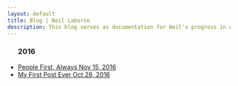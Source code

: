 ```yaml
---
layout: default
title: Blog | Neil Laborce
description: This blog serves as documentation for Neil's progress in webmastering as well as to share some thoughts, insights and daily happenings.
---
```

<div>
        <ul id="removeBullets">
          <h3 class="h3year">2016</h3>
              <li><a href="{{ site.baseurl }}/put-people-first-seo/">
                <div>
                <span class="title">People First, Always</span>
                <span class="date">Nov 15, 2016</span>
                </div>
                </a>
              </li>
              <li><a href="{{ site.baseurl }}/first-post-ever/">
                <div>
                <span class="title">My First Post Ever</span>
                <span class="date">Oct 28, 2016</span>
                </div>
                </a>
              </li>
        </ul>
</div>
